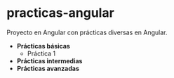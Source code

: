 # practicas-angular
Proyecto en Angular con prácticas diversas en Angular.

- **Prácticas básicas**
  - Práctica 1
- **Prácticas intermedias**
- **Prácticas avanzadas**
